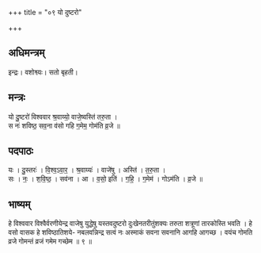 +++
title = "०९ यो दुष्टरो"

+++
## अधिमन्त्रम्
इन्द्रः। वशोश्व्यः। सतो बृहती।

## मन्त्रः
यो दु॒ष्टरो॑ विश्ववार श्र॒वाय्यो॒ वाजे॒ष्वस्ति॑ तरु॒ता ।  
स नः॑ शविष्ठ॒ सव॒ना व॑सो गहि ग॒मेम॒ गोम॑ति व्र॒जे ॥

## पदपाठः
यः । दु॒स्तरः॑ । वि॒श्व॒ऽवा॒र॒ । श्र॒वाय्यः॑ । वाजे॑षु । अस्ति॑ । त॒रु॒ता ।  
सः । नः॒ । श॒वि॒ष्ठ॒ । सव॑ना । आ । व॒सो॒ इति॑ । ग॒हि॒ । ग॒मेम॑ । गोऽम॑ति । व्र॒जे ॥

## भाष्यम्
हे विश्ववार विश्वैर्वरणीयेन्द्र वाजेषु युद्धेषु यस्तवदुष्टरो दुःखेनतरीतुंशक्यः तरुता शत्रूणां तारकोस्ति भवति । हे वसो वासक हे शविष्ठातिशये- नबलवन्निन्द्र सत्वं नः अस्माकं सवना सवनानि आगहि आगच्छ । वयंच गोमति व्रजे गोमन्तं व्रजं गमेम गच्छेम ॥ ९ ॥
